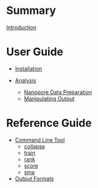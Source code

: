 # Summary

[Introduction](./intro.md)

# User Guide

- [Installation](./installation.md)

- [Analysis]()
  - [Nanopore Data Preparation]()
  - [Manipulating Output]()

# Reference Guide

- [Command Line Tool]()
  - [collapse]()
  - [train]()
  - [rank]()
  - [score]()
  - [sma]()
- [Output Formats]()
